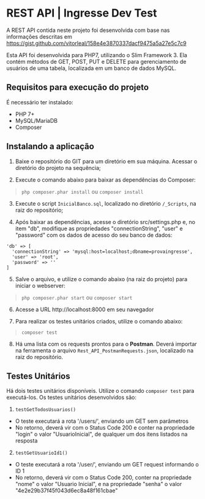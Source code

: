 # REST API | Ingresse Dev Test

A REST API contida neste projeto foi desenvolvida com base nas informações descritas em https://gist.github.com/vitorleal/158e4e3870337dacf9475a5a27e5c7c9

Esta API foi desenvolvida para PHP7, utilizando o Slim Framework 3. Ela contém métodos de GET, POST, PUT e DELETE para gerenciamento de usuários de uma tabela, localizada em um banco de dados MySQL.

## Requisitos para execução do projeto

É necessário ter instalado:
* PHP 7+
* MySQL/MariaDB
* Composer

## Instalando a aplicação

1) Baixe o repositório do GIT para um diretório em sua máquina. Acessar o diretório do projeto na sequência;

2) Execute o comando abaixo para baixar as dependências do Composer:
> `php composer.phar install` ou `composer install`

3) Execute o script `InicialBanco.sql`, localizado no diretório `/_Scripts`, na raiz do repositório;

4) Após baixar as dependências, acesse o diretório src/settings.php e, no item "db", modifique as propriedades "connectionString", "user" e "password" com os dados de acesso do seu banco de dados:
```
'db' => [
  'connectionString' => 'mysql:host=localhost;dbname=provaingresse',
  'user' => 'root',
  'password' => ''
]
```

5) Salve o arquivo, e utilize o comando abaixo (na raiz do projeto) para iniciar o webserver:
> `php composer.phar start` ou `composer start`

6) Acesse a URL http://localhost:8000 em seu navegador

7) Para realizar os testes unitários criados, utilize o comando abaixo: 
> `composer test`

8) Há uma lista com os requests prontos para o **Postman**. Deverá importar na ferramenta o arquivo `Rest_API_PostmanRequests.json`, localizado na raiz do repositório.

## Testes Unitários

Há dois testes unitários disponíveis. Utilize o comando `composer test` para executá-los. Os testes unitários desenvolvidos são:

1) `testGetTodosUsuarios()`
* O teste executará a rota '/users/', enviando um GET sem parâmetros
* No retorno, deverá vir com o Status Code 200 e conter na propriedade "login" o valor "UsuarioInicial", de qualquer um dos itens listados na resposta

2) `testGetUsuarioId1()`
* O teste executará a rota '/user/', enviando um GET request informando o ID 1
* No retorno, deverá vir com o Status Code 200, conter na propriedade "nome" o valor "Usuario Inicial", e na propriedade "senha" o valor "4e2e29b37f45f043d6ec8a48f161cbae"